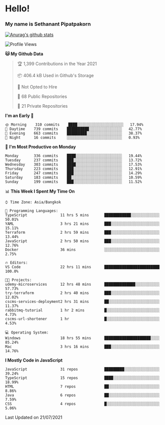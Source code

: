 # Hello!
### My name is Sethanant Pipatpakorn

[![Anurag's github stats](https://github-readme-stats.vercel.app/api?username=thetkpark&count_private=true&show_icons=true&theme=tokyonight)](https://github.com/anuraghazra/github-readme-stats)

<!--START_SECTION:waka-->
![Profile Views](http://img.shields.io/badge/Profile%20Views-51-blue)

**🐱 My Github Data** 

> 🏆 1,399 Contributions in the Year 2021
 > 
> 📦 406.4 kB Used in Github's Storage 
 > 
> 🚫 Not Opted to Hire
 > 
> 📜 68 Public Repositories 
 > 
> 🔑 21 Private Repositories  
 > 
**I'm an Early 🐤** 

```text
🌞 Morning    310 commits    ████░░░░░░░░░░░░░░░░░░░░░   17.94% 
🌆 Daytime    739 commits    ██████████░░░░░░░░░░░░░░░   42.77% 
🌃 Evening    663 commits    █████████░░░░░░░░░░░░░░░░   38.37% 
🌙 Night      16 commits     ░░░░░░░░░░░░░░░░░░░░░░░░░   0.93%

```
📅 **I'm Most Productive on Monday** 

```text
Monday       336 commits    ████░░░░░░░░░░░░░░░░░░░░░   19.44% 
Tuesday      237 commits    ███░░░░░░░░░░░░░░░░░░░░░░   13.72% 
Wednesday    303 commits    ████░░░░░░░░░░░░░░░░░░░░░   17.53% 
Thursday     223 commits    ███░░░░░░░░░░░░░░░░░░░░░░   12.91% 
Friday       247 commits    ███░░░░░░░░░░░░░░░░░░░░░░   14.29% 
Saturday     183 commits    ██░░░░░░░░░░░░░░░░░░░░░░░   10.59% 
Sunday       199 commits    ███░░░░░░░░░░░░░░░░░░░░░░   11.52%

```


📊 **This Week I Spent My Time On** 

```text
⌚︎ Time Zone: Asia/Bangkok

💬 Programming Languages: 
TypeScript               11 hrs 5 mins       ████████████░░░░░░░░░░░░░   50.01% 
YAML                     3 hrs 21 mins       ███░░░░░░░░░░░░░░░░░░░░░░   15.11% 
Terraform                2 hrs 59 mins       ███░░░░░░░░░░░░░░░░░░░░░░   13.44% 
JavaScript               2 hrs 50 mins       ███░░░░░░░░░░░░░░░░░░░░░░   12.76% 
Docker                   36 mins             ░░░░░░░░░░░░░░░░░░░░░░░░░   2.75%

🔥 Editors: 
VS Code                  22 hrs 11 mins      █████████████████████████   100.0%

🐱‍💻 Projects: 
udemy-microservices      12 hrs 48 mins      ██████████████░░░░░░░░░░░   57.73% 
try-terraform            2 hrs 40 mins       ███░░░░░░░░░░░░░░░░░░░░░░   12.02% 
cscms-services-deployment2 hrs 31 mins       ██░░░░░░░░░░░░░░░░░░░░░░░   11.37% 
rabbitmq-tutorial        1 hr 2 mins         █░░░░░░░░░░░░░░░░░░░░░░░░   4.73% 
cscms-url-shortener      1 hr                █░░░░░░░░░░░░░░░░░░░░░░░░   4.53%

💻 Operating System: 
Windows                  18 hrs 55 mins      █████████████████████░░░░   85.24% 
Mac                      3 hrs 16 mins       ███░░░░░░░░░░░░░░░░░░░░░░   14.76%

```

**I Mostly Code in JavaScript** 

```text
JavaScript               31 repos            █████████░░░░░░░░░░░░░░░░   39.24% 
TypeScript               15 repos            ████░░░░░░░░░░░░░░░░░░░░░   18.99% 
HTML                     7 repos             ██░░░░░░░░░░░░░░░░░░░░░░░   8.86% 
Java                     6 repos             ██░░░░░░░░░░░░░░░░░░░░░░░   7.59% 
CSS                      4 repos             █░░░░░░░░░░░░░░░░░░░░░░░░   5.06%

```



 Last Updated on 21/07/2021
<!--END_SECTION:waka-->
